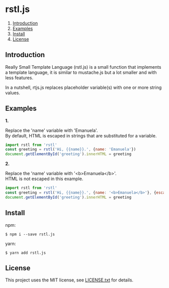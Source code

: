 # rstl.js

1. <a href='#introduction'>Introduction</a>
2. <a href='#examples'>Examples</a>
3. <a href='#install'>Install</a>
4. <a href='#license'>License </a>

## <a id='#introduction'>Introduction</a>

Really Small Template Language (rstl.js) is a small function that implements
a template language, it is similar to mustache.js but a lot smaller and with 
less features.

In a nutshell, rtjs.js replaces placeholder variable(s) with one or more string 
values.

## <a id='examples'>Examples</a> 

__1.__

Replace the 'name' variable with 'Emanuela'.  
By default, HTML is escaped in strings that are substituted for a variable. 

```javascript
import rstl from 'rstl'
const greeting = rstl('Hi, {{name}}.', {name: 'Emanuela'})
document.getElementById('greeting').innerHTML = greeting
```

__2.__

Replace the 'name' variable with '&lt;b&gt;Emanuela&lt;/b&gt;'.  
HTML is not escaped in this example.

```javascript
import rstl from 'rstl'
const greeting = rstl('Hi, {{name}}.', {name: '<b>Emanuela</b>'}, {escapeHTML: false})
document.getElementById('greeting').innerHTML = greeting
```

## <a id='install'>Install</a>

npm:

    $ npm i --save rstl.js

yarn:

    $ yarn add rstl.js

## <a id='license'>License</a> 

This project uses the MIT license, see [LICENSE.txt](./LICENSE.txt) for details.